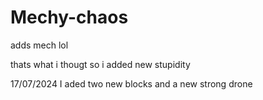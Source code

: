 # Mechy-chaos

adds mech lol

thats what i thougt so i added new stupidity 

17/07/2024 I aded two new blocks and a new strong drone
